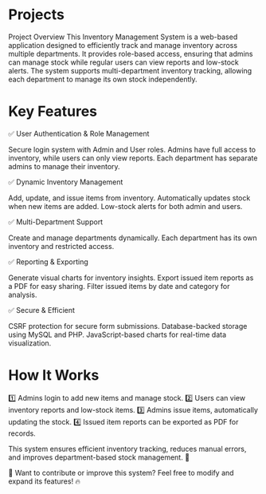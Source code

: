 


# Projects
Project Overview
This Inventory Management System is a web-based application designed to efficiently track and manage inventory across multiple departments. It provides role-based access, ensuring that admins can manage stock while regular users can view reports and low-stock alerts. The system supports multi-department inventory tracking, allowing each department to manage its own stock independently.

# Key Features
✅ User Authentication & Role Management

Secure login system with Admin and User roles.
Admins have full access to inventory, while users can only view reports.
Each department has separate admins to manage their inventory.

✅ Dynamic Inventory Management

Add, update, and issue items from inventory.
Automatically updates stock when new items are added.
Low-stock alerts for both admin and users.

✅ Multi-Department Support

Create and manage departments dynamically.
Each department has its own inventory and restricted access.

✅ Reporting & Exporting

Generate visual charts for inventory insights.
Export issued item reports as a PDF for easy sharing.
Filter issued items by date and category for analysis.

✅ Secure & Efficient

CSRF protection for secure form submissions.
Database-backed storage using MySQL and PHP.
JavaScript-based charts for real-time data visualization.
# How It Works
1️⃣ Admins login to add new items and manage stock.
2️⃣ Users can view inventory reports and low-stock items.
3️⃣ Admins issue items, automatically updating the stock.
4️⃣ Issued item reports can be exported as PDF for records.

This system ensures efficient inventory tracking, reduces manual errors, and improves department-based stock management. 🚀

📌 Want to contribute or improve this system? Feel free to modify and expand its features! 🔥
